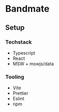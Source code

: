 # Bandmate

## Setup

### Techstack

- Typescript
- React
- MSW + mswjs/data

### Tooling

- Vite
- Prettier
- Eslint
- npm
